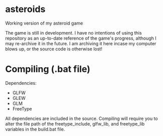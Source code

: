 # asteroids
Working version of my asteroid game

The game is still in development.
I have no intentions of using this repository as an up-to-date reference of the game's progress, although I may re-archive it in the future.
I am archiving it here incase my computer blows up, or the source code is otherwise lost!

# Compiling (.bat file)
Dependencies:
* GLFW
* GLEW
* GLM
* FreeType

All dependencies are included in the source. Compiling will require you to alter the
file path of the freetype_include, glfw_lib, and freetype_lib variables in the build.bat file.
